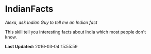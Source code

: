 # IndianFacts
*Alexa, ask Indian Guy to tell me an Indian fact*

This skill tell you interesting facts about India which most people don't know.

**Last Updated:** 2016-03-04 15:55:59